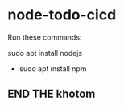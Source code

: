 # node-todo-cicd

Run these commands:


sudo apt install nodejs


* sudo apt install npm





## END THE khotom
